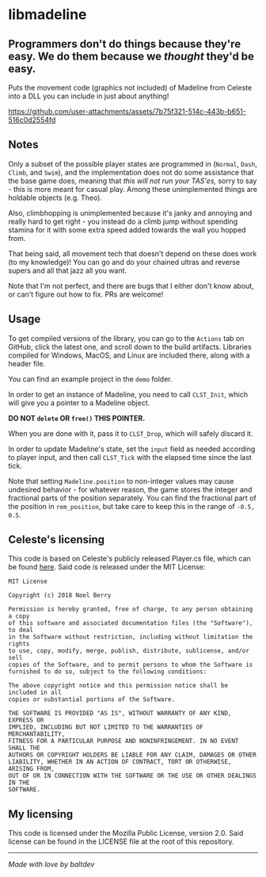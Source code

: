 # libmadeline
Programmers don't do things because they're easy. We do them because we _thought_ they'd be easy.
---
Puts the movement code (graphics not included) of Madeline from Celeste into a DLL you can include in just about anything!

https://github.com/user-attachments/assets/7b75f321-514c-443b-b651-516c0d2554fd

## Notes

Only a subset of the possible player states are programmed in (`Normal`, `Dash`, `Climb`, and `Swim`), and
the implementation does not do some assistance that the base game does,
meaning that _this will not run your TAS'es,_ sorry to say - this is more meant for casual play. Among these unimplemented things are holdable objects (e.g. Theo).

Also, climbhopping is unimplemented
because it's janky and annoying and really hard to get right - you instead do a climb jump without spending stamina for it with some extra speed added towards the wall you hopped from.

That being said, all movement tech that doesn't depend on these does work (to my knowledge)!
You can go and do your chained ultras and reverse supers and all that jazz all you want.

Note that I'm not perfect, and there are bugs that I either don't know about, or can't figure out how to fix. PRs are welcome!

## Usage

To get compiled versions of the library, you can go to the `Actions` tab on GitHub, click the latest one, and scroll down to the build artifacts. Libraries compiled for Windows, MacOS, and Linux are included there, along with a header file.

You can find an example project in the `demo` folder.

In order to get an instance of Madeline, you need to call `CLST_Init`, which will give you a pointer to a Madeline object.

**DO NOT `delete` OR `free()` THIS POINTER.**

When you are done with it, pass it to `CLST_Drop`, which will safely discard it.

In order to update Madeline's state, set the `input` field as needed according to player input,
and then call `CLST_Tick` with the elapsed time since the last tick.

Note that setting `Madeline.position` to non-integer values
may cause undesired behavior - for whatever reason, the game
stores the integer and fractional parts of the position separately.
You can find the fractional part of the position in `rem_position`, but take care to keep this in the range of `-0.5, 0.5`.

## Celeste's licensing


This code is based on Celeste's publicly released Player.cs file, which can be found [here](https://github.com/NoelFB/Celeste/blob/master/Source/Player/Player.cs). Said code is released under the MIT License:

```
MIT License

Copyright (c) 2018 Noel Berry

Permission is hereby granted, free of charge, to any person obtaining a copy
of this software and associated documentation files (the "Software"), to deal
in the Software without restriction, including without limitation the rights
to use, copy, modify, merge, publish, distribute, sublicense, and/or sell
copies of the Software, and to permit persons to whom the Software is
furnished to do so, subject to the following conditions:

The above copyright notice and this permission notice shall be included in all
copies or substantial portions of the Software.

THE SOFTWARE IS PROVIDED "AS IS", WITHOUT WARRANTY OF ANY KIND, EXPRESS OR
IMPLIED, INCLUDING BUT NOT LIMITED TO THE WARRANTIES OF MERCHANTABILITY,
FITNESS FOR A PARTICULAR PURPOSE AND NONINFRINGEMENT. IN NO EVENT SHALL THE
AUTHORS OR COPYRIGHT HOLDERS BE LIABLE FOR ANY CLAIM, DAMAGES OR OTHER
LIABILITY, WHETHER IN AN ACTION OF CONTRACT, TORT OR OTHERWISE, ARISING FROM,
OUT OF OR IN CONNECTION WITH THE SOFTWARE OR THE USE OR OTHER DEALINGS IN THE
SOFTWARE.
```

## My licensing

This code is licensed under the Mozilla Public License, version 2.0.
Said license can be found in the LICENSE file at the root of this repository.



---

_Made with love by baltdev_
